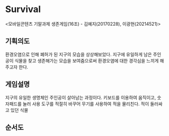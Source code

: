 # Survival
<모바일콘텐츠 기말과제 생존게임(16조) - 김예지(20170228), 이광현(20214521)>

## 기획의도
환경오염으로 인해 폐허가 된 지구의 모습을 상상해보았다. 지구에 유일하게 남은 주인공이 식물을 찾고 생존해가는 모습을 보여줌으로써 환경오염에 대한 경각심을 느끼게 해주고자 한다.

## 게임설명
지구의 유일한 생명체인 주인공이 살아남는 과정이다. 키보드를 이용하여 움직이고, 숫자패드를 눌러 사용 도구를 적절히 바꾸어 무기를 사용하여 적을 물리친다. 적이 둘러싸고 있던 식물


## 순서도


